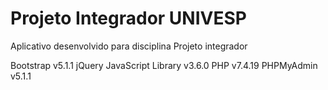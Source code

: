 # Projeto Integrador UNIVESP
Aplicativo desenvolvido para disciplina Projeto integrador

Bootstrap v5.1.1
jQuery JavaScript Library v3.6.0
PHP v7.4.19
PHPMyAdmin v5.1.1
